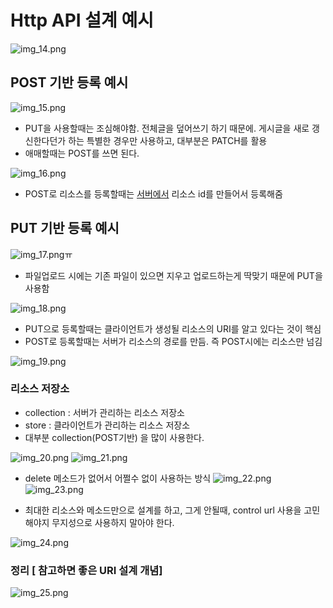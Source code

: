 # Http API 설계 예시

![img_14.png](img_14.png)

## POST 기반 등록 예시
![img_15.png](img_15.png)

- PUT을 사용할때는 조심해야함. 전체글을 덮어쓰기 하기 때문에. 게시글을
새로 갱신한다던가 하는 특별한 경우만 사용하고, 대부분은 PATCH를 활용
- 애매할때는 POST를 쓰면 된다.

![img_16.png](img_16.png)

- POST로 리소스를 등록할때는 <U>서버에서</U> 리소스 id를 만들어서 등록해줌


## PUT 기반 등록 예시

![img_17.png](img_17.png)ㅠ

- 파일업로드 시에는 기존 파일이 있으면 지우고 업로드하는게 딱맞기 때문에 PUT을 사용함

![img_18.png](img_18.png)
- PUT으로 등록할때는 클라이언트가 생성될 리소스의 URI를 알고 있다는 것이 핵심
- POST로 등록할때는 서버가 리소스의 경로를 만듬. 즉 POST시에는 리소스만 넘김

![img_19.png](img_19.png)

### 리소스 저장소

- collection : 서버가 관리하는 리소스 저장소
- store : 클라이언트가 관리하는 리소스 저장소
- 대부분 collection(POST기반) 을 많이 사용한다.

![img_20.png](img_20.png)
![img_21.png](img_21.png)

- delete 메소드가 없어서 어쩔수 없이 사용하는 방식
![img_22.png](img_22.png)
![img_23.png](img_23.png)

- 최대한 리소스와 메소드만으로 설계를 하고, 그게 안될때, control url
사용을 고민해야지 무지성으로 사용하지 말아야 한다.

![img_24.png](img_24.png)

### 정리 [ 참고하면 좋은 URI 설계 개념]

![img_25.png](img_25.png)